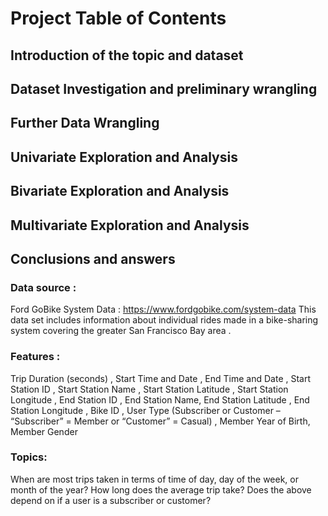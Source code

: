 # Project Table of Contents
## Introduction of the topic and dataset
## Dataset Investigation and preliminary wrangling
## Further Data Wrangling
## Univariate Exploration and Analysis
## Bivariate Exploration and Analysis
## Multivariate Exploration and Analysis
## Conclusions and answers




### Data source :
Ford GoBike System Data : https://www.fordgobike.com/system-data
This data set includes information about individual rides made in a bike-sharing system covering the greater San Francisco Bay area .

### Features :
Trip Duration (seconds) , Start Time and Date , End Time and Date , Start Station ID , Start Station Name , Start Station Latitude , Start Station Longitude ,  End Station ID , End Station Name,  End Station Latitude , End Station Longitude , Bike ID , User Type (Subscriber or Customer – “Subscriber” = Member or “Customer” = Casual) , Member Year of Birth, Member Gender

### Topics: 
When are most trips taken in terms of time of day, day of the week, or month of the year?
How long does the average trip take?
Does the above depend on if a user is a subscriber or customer?





